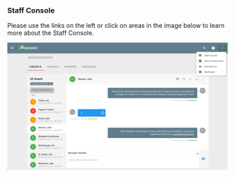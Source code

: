 ### Staff Console

Please use the links on the left or click on areas in the image below to learn more about the Staff Console.

![](img/staffconsolemap.png)
